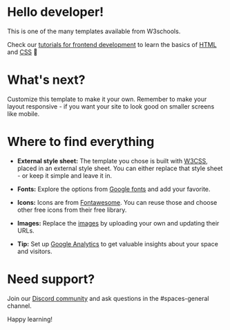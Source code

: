 # Hello developer!

This is one of the many templates available from W3schools.

Check our [tutorials for frontend development](https://www.w3schools.com/where_to_start.asp) to learn the basics of [HTML](https://www.w3schools.com/html/default.asp) and [CSS](https://www.w3schools.com/css/default.asp) 🦄

# What's next?

Customize this template to make it your own. Remember to make your layout responsive - if you want your site to look good on smaller screens like mobile.

# Where to find everything

- **External style sheet:** The template you chose is built with [W3CSS](https://www.w3schools.com/w3css/default.asp), placed in an external style sheet. You can either replace that style sheet - or keep it simple and leave it in.

- **Fonts:** Explore the options from [Google fonts](https://www.w3schools.com/w3css/w3css_fonts_google.asp) and add your favorite.

- **Icons:** Icons are from [Fontawesome](https://www.w3schools.com/icons/fontawesome5_intro.asp). You can reuse those and choose other free icons from their free library.

- **Images:** Replace the [images](https://support.w3schools.com/hc/en-gb/articles/4410414928017) by uploading your own and updating their URLs.


- **Tip:** Set up [Google Analytics](https://www.w3schools.com/howto/howto_google_analytics.asp) to get valuable insights about your space and visitors.


# Need support?

Join our [Discord community](https://discord.gg/6Z7UaRbUQM) and ask questions in the #spaces-general channel.

Happy learning!
